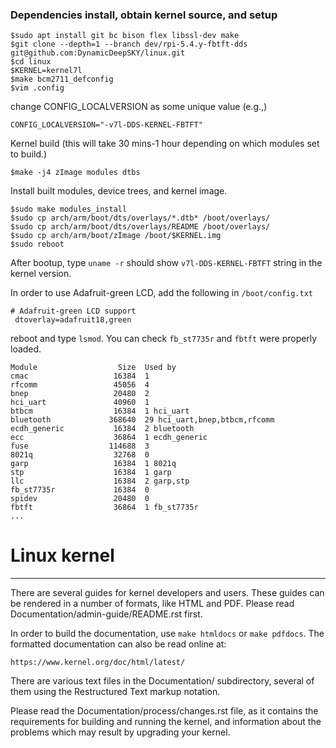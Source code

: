 ### Dependencies install, obtain kernel source, and setup
```
$sudo apt install git bc bison flex libssl-dev make
$git clone --depth=1 --branch dev/rpi-5.4.y-fbtft-dds git@github.com:DynamicDeepSKY/linux.git
$cd linux
$KERNEL=kernel7l
$make bcm2711_defconfig
$vim .config
```
change CONFIG_LOCALVERSION as some unique value (e.g.,)

`CONFIG_LOCALVERSION="-v7l-DDS-KERNEL-FBTFT"`

Kernel build (this will take 30 mins-1 hour depending on which modules set to build.)

```
$make -j4 zImage modules dtbs
```
Install built modules, device trees, and kernel image.
```
$sudo make modules_install
$sudo cp arch/arm/boot/dts/overlays/*.dtb* /boot/overlays/
$sudo cp arch/arm/boot/dts/overlays/README /boot/overlays/
$sudo cp arch/arm/boot/zImage /boot/$KERNEL.img
$sudo reboot
```
After bootup, type `uname -r` should show `v7l-DDS-KERNEL-FBTFT` string in the kernel version.

In order to use Adafruit-green LCD, add the following in `/boot/config.txt`
```
# Adafruit-green LCD support
 dtoverlay=adafruit18,green
```
reboot and type `lsmod`.
You can check `fb_st7735r` and `fbtft` were properly loaded.


```
Module                  Size  Used by
cmac                   16384  1
rfcomm                 45056  4
bnep                   20480  2
hci_uart               40960  1
btbcm                  16384  1 hci_uart
bluetooth             368640  29 hci_uart,bnep,btbcm,rfcomm
ecdh_generic           16384  2 bluetooth
ecc                    36864  1 ecdh_generic
fuse                  114688  3
8021q                  32768  0
garp                   16384  1 8021q
stp                    16384  1 garp
llc                    16384  2 garp,stp
fb_st7735r             16384  0
spidev                 20480  0
fbtft                  36864  1 fb_st7735r
...
```

# Linux kernel
---
There are several guides for kernel developers and users. These guides can
be rendered in a number of formats, like HTML and PDF. Please read
Documentation/admin-guide/README.rst first.

In order to build the documentation, use ``make htmldocs`` or
``make pdfdocs``.  The formatted documentation can also be read online at:

    https://www.kernel.org/doc/html/latest/

There are various text files in the Documentation/ subdirectory,
several of them using the Restructured Text markup notation.

Please read the Documentation/process/changes.rst file, as it contains the
requirements for building and running the kernel, and information about
the problems which may result by upgrading your kernel.
